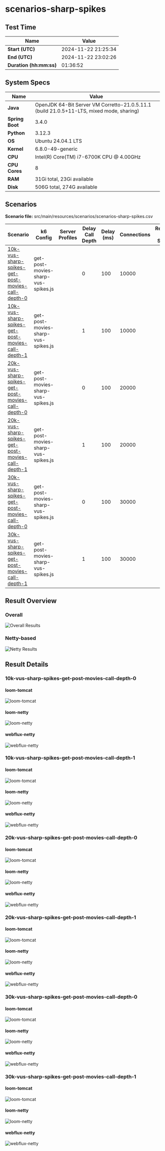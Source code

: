 # scenarios-sharp-spikes

## Test Time

| **Name**                | **Value** |
|-------------------------|-----------|
| **Start (UTC)** | 2024-11-22 21:25:34 |
| **End (UTC)** | 2024-11-22 23:02:26 |
| **Duration (hh:mm:ss)** | 01:36:52 |

## System Specs

| **Name**                | **Value** |
|-------------------------|-----------|
| **Java** | OpenJDK 64-Bit Server VM Corretto-21.0.5.11.1 (build 21.0.5+11-LTS, mixed mode, sharing) |
| **Spring Boot** | 3.4.0 |
| **Python** | 3.12.3 |
| **OS** | Ubuntu 24.04.1 LTS |
| **Kernel** | 6.8.0-49-generic |
| **CPU** | Intel(R) Core(TM) i7-6700K CPU @ 4.00GHz |
| **CPU Cores** | 8 |
| **RAM** | 31Gi total, 23Gi available |
| **Disk** | 506G total, 274G available |

## Scenarios

**Scenario file:** src/main/resources/scenarios/scenarios-sharp-spikes.csv

| Scenario | k6 Config | Server Profiles | Delay Call Depth | Delay (ms) | Connections | Requests per Second | Warmup Duration (s) | Test Duration (s) |
|----------|-----------|-----------------|------------------|------------|-------------|---------------------|---------------------|------------------|
| [10k-vus-sharp-spikes-get-post-movies-call-depth-0](#10k-vus-sharp-spikes-get-post-movies-call-depth-0) | get-post-movies-sharp-vus-spikes.js |  | 0 | 100 | 10000 |  | 0 | 300 |
| [10k-vus-sharp-spikes-get-post-movies-call-depth-1](#10k-vus-sharp-spikes-get-post-movies-call-depth-1) | get-post-movies-sharp-vus-spikes.js |  | 1 | 100 | 10000 |  | 0 | 300 |
| [20k-vus-sharp-spikes-get-post-movies-call-depth-0](#20k-vus-sharp-spikes-get-post-movies-call-depth-0) | get-post-movies-sharp-vus-spikes.js |  | 0 | 100 | 20000 |  | 0 | 300 |
| [20k-vus-sharp-spikes-get-post-movies-call-depth-1](#20k-vus-sharp-spikes-get-post-movies-call-depth-1) | get-post-movies-sharp-vus-spikes.js |  | 1 | 100 | 20000 |  | 0 | 300 |
| [30k-vus-sharp-spikes-get-post-movies-call-depth-0](#30k-vus-sharp-spikes-get-post-movies-call-depth-0) | get-post-movies-sharp-vus-spikes.js |  | 0 | 100 | 30000 |  | 0 | 300 |
| [30k-vus-sharp-spikes-get-post-movies-call-depth-1](#30k-vus-sharp-spikes-get-post-movies-call-depth-1) | get-post-movies-sharp-vus-spikes.js |  | 1 | 100 | 30000 |  | 0 | 300 |

## Result Overview

### Overall

![Overall Results](./results.png)
### Netty-based

![Netty Results](./results-netty.png)

## Result Details


### 10k-vus-sharp-spikes-get-post-movies-call-depth-0

#### loom-tomcat

![loom-tomcat](./10k-vus-sharp-spikes-get-post-movies-call-depth-0/loom-tomcat.png)

#### loom-netty

![loom-netty](./10k-vus-sharp-spikes-get-post-movies-call-depth-0/loom-netty.png)

#### webflux-netty

![webflux-netty](./10k-vus-sharp-spikes-get-post-movies-call-depth-0/webflux-netty.png)


### 10k-vus-sharp-spikes-get-post-movies-call-depth-1

#### loom-tomcat

![loom-tomcat](./10k-vus-sharp-spikes-get-post-movies-call-depth-1/loom-tomcat.png)

#### loom-netty

![loom-netty](./10k-vus-sharp-spikes-get-post-movies-call-depth-1/loom-netty.png)

#### webflux-netty

![webflux-netty](./10k-vus-sharp-spikes-get-post-movies-call-depth-1/webflux-netty.png)


### 20k-vus-sharp-spikes-get-post-movies-call-depth-0

#### loom-tomcat

![loom-tomcat](./20k-vus-sharp-spikes-get-post-movies-call-depth-0/loom-tomcat.png)

#### loom-netty

![loom-netty](./20k-vus-sharp-spikes-get-post-movies-call-depth-0/loom-netty.png)

#### webflux-netty

![webflux-netty](./20k-vus-sharp-spikes-get-post-movies-call-depth-0/webflux-netty.png)


### 20k-vus-sharp-spikes-get-post-movies-call-depth-1

#### loom-tomcat

![loom-tomcat](./20k-vus-sharp-spikes-get-post-movies-call-depth-1/loom-tomcat.png)

#### loom-netty

![loom-netty](./20k-vus-sharp-spikes-get-post-movies-call-depth-1/loom-netty.png)

#### webflux-netty

![webflux-netty](./20k-vus-sharp-spikes-get-post-movies-call-depth-1/webflux-netty.png)


### 30k-vus-sharp-spikes-get-post-movies-call-depth-0

#### loom-tomcat

![loom-tomcat](./30k-vus-sharp-spikes-get-post-movies-call-depth-0/loom-tomcat.png)

#### loom-netty

![loom-netty](./30k-vus-sharp-spikes-get-post-movies-call-depth-0/loom-netty.png)

#### webflux-netty

![webflux-netty](./30k-vus-sharp-spikes-get-post-movies-call-depth-0/webflux-netty.png)


### 30k-vus-sharp-spikes-get-post-movies-call-depth-1

#### loom-tomcat

![loom-tomcat](./30k-vus-sharp-spikes-get-post-movies-call-depth-1/loom-tomcat.png)

#### loom-netty

![loom-netty](./30k-vus-sharp-spikes-get-post-movies-call-depth-1/loom-netty.png)

#### webflux-netty

![webflux-netty](./30k-vus-sharp-spikes-get-post-movies-call-depth-1/webflux-netty.png)


